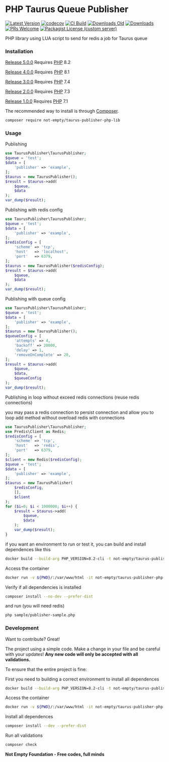 # PHP Taurus Queue Publisher

[![Latest Version](https://img.shields.io/github/v/release/not-empty/taurus-publisher-php-lib.svg?style=flat-square)](https://github.com/not-empty/taurus-publisher-php-lib/releases)
[![codecov](https://codecov.io/gh/not-empty/taurus-publisher-php-lib/graph/badge.svg?token=AEMV163UW6)](https://codecov.io/gh/not-empty/taurus-publisher-php-lib)
[![CI Build](https://img.shields.io/github/actions/workflow/status/not-empty/taurus-publisher-php-lib/php.yml)](https://github.com/not-empty/taurus-publisher-php-lib/actions/workflows/php.yml)
[![Downloads Old](https://img.shields.io/packagist/dt/kiwfy/ulid-php?logo=old&label=downloads%20legacy)](https://packagist.org/packages/kiwfy/ulid-php)
[![Downloads](https://img.shields.io/packagist/dt/not-empty/taurus-publisher-php-lib?logo=old&label=downloads)](https://packagist.org/packages/not-empty/taurus-publisher-php-lib)
[![PRs Welcome](https://img.shields.io/badge/PRs-welcome-brightgreen.svg?style=flat-square)](http://makeapullrequest.com)
[![Packagist License (custom server)](https://img.shields.io/packagist/l/not-empty/taurus-publisher-php-lib)](https://github.com/not-empty/taurus-publisher-php-lib/blob/master/LICENSE)

PHP library using LUA script to send for redis a job for Taurus queue

### Installation

[Release 5.0.0](https://github.com/not-empty/taurus-publisher-php-lib/releases/tag/5.0.0) Requires [PHP](https://php.net) 8.2

[Release 4.0.0](https://github.com/not-empty/taurus-publisher-php-lib/releases/tag/4.0.0) Requires [PHP](https://php.net) 8.1

[Release 3.0.0](https://github.com/not-empty/taurus-publisher-php-lib/releases/tag/3.0.0) Requires [PHP](https://php.net) 7.4

[Release 2.0.0](https://github.com/not-empty/taurus-publisher-php-lib/releases/tag/2.0.0) Requires [PHP](https://php.net) 7.3

[Release 1.0.0](https://github.com/not-empty/taurus-publisher-php-lib/releases/tag/1.0.0) Requires [PHP](https://php.net) 7.1

The recommended way to install is through [Composer](https://getcomposer.org/).

```sh
composer require not-empty/taurus-publisher-php-lib
```

### Usage

Publishing

```php
use TaurusPublisher\TaurusPublisher;
$queue = 'test';
$data = [
	'publisher' => 'example',
];
$taurus = new TaurusPublisher();
$result = $taurus->add(
    $queue,
    $data
);
var_dump($result);
```

Publishing with redis config

```php
use TaurusPublisher\TaurusPublisher;
$queue = 'test';
$data = [
	'publisher' => 'example',
];
$redisConfig = [
    'scheme' => 'tcp',
    'host'   => 'localhost',
    'port'   => 6379,
];
$taurus = new TaurusPublisher($redisConfig);
$result = $taurus->add(
    $queue,
    $data
);
var_dump($result);
```

Publishing with queue config

```php
use TaurusPublisher\TaurusPublisher;
$queue = 'test';
$data = [
	'publisher' => 'example',
];
$taurus = new TaurusPublisher();
$queueConfig = [
    'attempts' => 4,
    'backoff' => 20000,
    'delay' => 1,
    'removeOnComplete' => 20,
];
$result = $taurus->add(
    $queue,
    $data,
    $queueConfig
);
var_dump($result);
```

Publishing in loop without exceed redis connections (reuse redis connections)

you may pass a redis connection to persist connection and allow you to loop add method without overload redis with connections

```php
use TaurusPublisher\TaurusPublisher;
use Predis\Client as Redis;
$redisConfig = [
    'scheme' => 'tcp',
    'host'   => 'redis',
    'port'   => 6379,
];
$client = new Redis($redisConfig);
$queue = 'test';
$data = [
	'publisher' => 'example',
];
$taurus = new TaurusPublisher(
    $redisConfig,
    [],
    $client
);
for ($i=0; $i < 1000000; $i++) { 
    $result = $taurus->add(
        $queue,
        $data
    );
    var_dump($result);
}
```

if you want an environment to run or test it, you can build and install dependences like this

```sh
docker build --build-arg PHP_VERSION=8.2-cli -t not-empty/taurus-publisher-php-lib:php82 -f contrib/Dockerfile .
```

Access the container
```sh
docker run -v ${PWD}/:/var/www/html -it not-empty/taurus-publisher-php-lib:php82 bash
```

Verify if all dependencies is installed
```sh
composer install --no-dev --prefer-dist
```

and run (you will need redis)
```sh
php sample/publisher-sample.php
```

### Development

Want to contribute? Great!

The project using a simple code.
Make a change in your file and be careful with your updates!
**Any new code will only be accepted with all validations.**

To ensure that the entire project is fine:

First you need to building a correct environment to install all dependences

```sh
docker build --build-arg PHP_VERSION=8.2-cli -t not-empty/taurus-publisher-php-lib:php82 -f contrib/Dockerfile .
```

Access the container
```sh
docker run -v ${PWD}/:/var/www/html -it not-empty/taurus-publisher-php-lib:php82 bash
```

Install all dependences
```sh
composer install --dev --prefer-dist
```

Run all validations
```sh
composer check
```

**Not Empty Foundation - Free codes, full minds**
